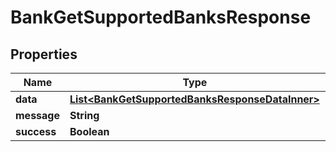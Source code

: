 

# BankGetSupportedBanksResponse


## Properties

| Name | Type | Description | Notes |
|------------ | ------------- | ------------- | -------------|
|**data** | [**List&lt;BankGetSupportedBanksResponseDataInner&gt;**](BankGetSupportedBanksResponseDataInner.md) |  |  [optional] |
|**message** | **String** |  |  [optional] |
|**success** | **Boolean** |  |  [optional] |



